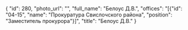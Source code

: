 {
    "id": 280,
    "photo_url": "",
    "full_name": "Белоус Д.В.",
    "offices": "[{\"id\": \"04-15\", \"name\": \"Прокуратура Свислочского района\", \"position\": \"Заместитель прокурора\"}]",
    "title": "Белоус Д.В."
}
